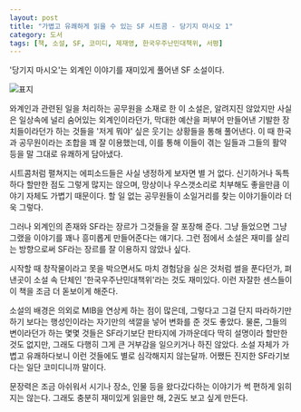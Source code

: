 ```yaml
---
layout: post
title: "가볍고 유쾌하게 읽을 수 있는 SF 시트콤 - 당기지 마시오 1"
category: 도서
tags: [책, 소설, SF, 코미디, 제재영, 한국우주난민대책위, 서평]
---
```


'당기지 마시오'는
외계인 이야기를 재미있게 풀어낸 SF 소설이다.

![표지](https://lh3.googleusercontent.com/qxs-qkby_UNHDou7WnVdk1_6nvLvrDsdQNlKLHb_AohAW2M_02d-gOB2VbUKC0H7XBji0OUlZRt6YA=s480)

와계인과 관련된 일을 처리하는 공무원을 소재로 한 이 소설은,
알려지진 않았지만 사실은 일상속에 널리 숨어있는 외계인이라던가,
막대한 예산을 퍼부어 만들어낸 기발한 장치들이라던가 하는 것들을
'저게 뭐야' 싶은 웃기는 상황들을 통해 풀어낸다.
이 때 한국과 공무원이라는 조합을 꽤 잘 이용했는데,
이를 통해 이들이 겪는 일들과 그들의 활약 등을 말 그대로 유쾌하게 담아냈다.

시트콤처럼 펼쳐지는 에피소드들은 사실 냉정하게 보자면 별 거 없다.
신기하거나 독특하다 할만한 점도 그렇게 많지는 않으며,
망상이나 우스갯소리로 치부해도 좋을만큼 이야기 자체도 가볍기 때문이다.
할 일 없는 공무원들이 소일거리를 찾는 이야기들이라 더욱 그렇다.

그러나 외계인의 존재와 SF라는 장르가 그것들을 잘 포장해 준다.
그냥 들었으면 그냥 그랬을 이야기를 꽤나 흥미롭게 만들어준다는 얘기다.
그런 점에서 소설은 재미를 살리는 방향으로써 SF라는 장르를 잘 이용하지 않았나 싶다.

시작할 때 창작물이라고 못을 박으면서도 마치 경험담을 실은 것처럼 썰을 푼다던가,
펴낸곳이 소설 속 단체인 '한국우주난민대책위'라는 것도 재미있다.
이런 자잘한 센스들이 이 책을 조금 더 돋보이게 해준다.

소설의 배경은 의외로 MIB을 연상케 하는 점이 많은데,
그렇다고 그걸 단지 따라하기만 하기 보다는
행성인이라는 자기만의 색깔을 넣어 변화를 준 것도 좋았다.
물론, 그들의 변이라던가 하는 몇몇 것들은 SF라기보단 판타지에 가까운데다 딱히 설명이라 할만한 것도 없지만,
그래도 다행히 그게 큰 거부감을 일으키거나 하진 않았다.
소설 자체가 가볍고 유쾌하다보니 이런 것들에도 별로 심각해지지 않는달까.
어쨌든 진지한 SF라기보다는 일단 코미디니까 말이다.

문장력은 조금 아쉬워서 시기나 장소, 인물 등을 왔다갔다하는 이야기가 썩 편하게 읽히지는 않는다.
그래도 충분히 재미있게 읽을만 해,
2권도 보고 싶게 만든다.
